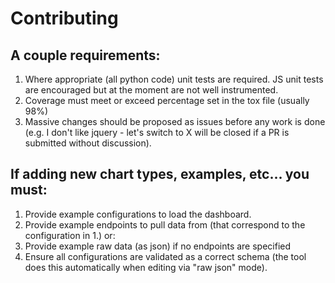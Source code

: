 # Contributing

## A couple requirements:

1. Where appropriate (all python code) unit tests are required. JS unit tests are encouraged but at the moment are not well instrumented.
2. Coverage must meet or exceed percentage set in the tox file (usually 98%)
3. Massive changes should be proposed as issues before any work is done (e.g. I don't like jquery - let's switch to X will be closed if a PR is submitted without discussion).

## If adding new chart types, examples, etc... you must:

1. Provide example configurations to load the dashboard.
2. Provide example endpoints to pull data from (that correspond to the configuration in 1.) or:
3. Provide example raw data (as json) if no endpoints are specified
4. Ensure all configurations are validated as a correct schema (the tool does this automatically when editing via "raw json" mode).
